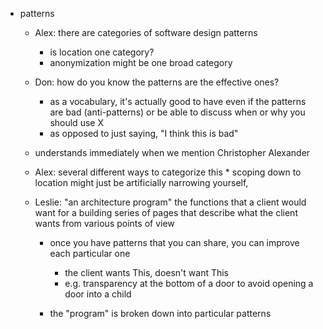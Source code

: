 * patterns
    * Alex: there are categories of software design patterns
		* is location one category?
		* anonymization might be one broad category

    * Don: how do you know the patterns are the effective ones?
		* as a vocabulary, it's actually good to have even if the patterns are bad (anti-patterns) or be able to discuss when or why you should use X
		* as opposed to just saying, "I think this is bad"
		
    * understands immediately when we mention Christopher Alexander
	
    * Alex: several different ways to categorize this
                 * scoping down to location might just be artificially narrowing yourself, 

    * Leslie: "an architecture program" the functions that a client would want for a building
		series of pages that describe what the client wants from various points of view
		
		* once you have patterns that you can share, you can improve each particular one
			* the client wants This, doesn't want This
			* e.g. transparency at the bottom of a door to avoid opening a door into a child
			
		* the "program" is broken down into particular patterns
